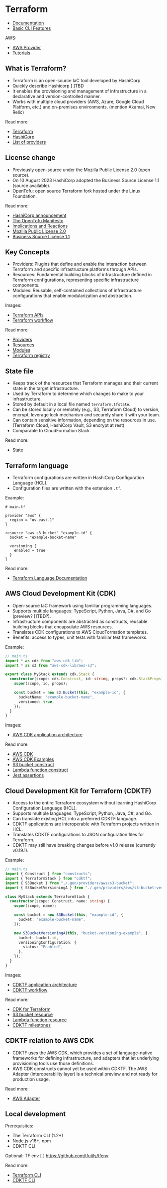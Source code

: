 # Terraform

- [Documentation](https://developer.hashicorp.com/terraform)
- [Basic CLI Features](https://developer.hashicorp.com/terraform/cli/commands)

AWS:

- [AWS Provider](https://registry.terraform.io/providers/hashicorp/aws/latest/docs)
- [Tutorials](https://developer.hashicorp.com/terraform/tutorials/aws?utm_offer=ARTICLE_PAGE&utm_content=DOCS&utm_source=WEBSITE&utm_medium=WEB_IO)

## What is Terraform?

- Terraform is an open-source IaC tool developed by HashiCorp.
- Quickly describe Hashicorp [ ]TBD
- It enables the provisioning and management of infrastructure in a declarative and version-controlled manner.
- Works with multiple cloud providers (AWS, Azure, Google Cloud Platform, etc.) and on-premises environments. (mention Akamai, New Relic)

Read more:

- [Terraform](https://www.terraform.io/)
- [HashiCorp](https://www.hashicorp.com/)
- [List of providers](https://registry.terraform.io/browse/providers)

## License change

- Previously open-source under the Mozilla Public License 2.0 (open source).
- On 10 August 2023 HashiCorp adopted the Business Source License 1.1 (source available).
- OpenTofu: open source Terraform fork hosted under the Linux Foundation.

Read more:

- [HashiCorp announcement](https://www.hashicorp.com/blog/hashicorp-adopts-business-source-license)
- [The OpenTofu Manifesto](https://opentofu.org/manifesto/)
- [Implications and Reactions](https://www.hekto.co/skorfmann/hashicorp-license-change)
- [Mozilla Public License 2.0](https://www.mozilla.org/en-US/MPL/2.0/)
- [Business Source License 1.1](https://mariadb.com/bsl11/)

## Key Concepts

- Providers: Plugins that define and enable the interaction between Terraform and specific infrastructure platforms through APIs.
- Resources: Fundamental building blocks of infrastructure defined in Terraform configurations, representing specific infrastructure components.
- Modules: Reusable, self-contained collections of infrastructure configurations that enable modularization and abstraction.

Images:

- [Terraform APIs](https://developer.hashicorp.com/_next/image?url=https%3A%2F%2Fcontent.hashicorp.com%2Fapi%2Fassets%3Fproduct%3Dterraform%26version%3Drefs%252Fheads%252Fv1.6%26asset%3Dwebsite%252Fimg%252Fdocs%252Fintro-terraform-apis.png%26width%3D2048%26height%3D644&w=3840&q=75)
- [Terraform workflow](https://developer.hashicorp.com/_next/image?url=https%3A%2F%2Fcontent.hashicorp.com%2Fapi%2Fassets%3Fproduct%3Dterraform%26version%3Drefs%252Fheads%252Fv1.6%26asset%3Dwebsite%252Fimg%252Fdocs%252Fintro-terraform-workflow.png%26width%3D2038%26height%3D1773&w=3840&q=75)

Read more:

- [Providers](https://developer.hashicorp.com/terraform/language/providers)
- [Resources](https://developer.hashicorp.com/terraform/language/resources)
- [Modules](https://developer.hashicorp.com/terraform/language/modules)
- [Terraform registry](https://registry.terraform.io/)

## State file

- Keeps track of the resources that Terraform manages and their current state in the target infrastructure.
- Used by Terraform to determine which changes to make to your infrastructure.
- Stored by default in a local file named `terraform.tfstate`.
- Can be stored locally or remotely (e.g., S3, Terraform Cloud) to version, encrypt, leverage lock mechanism and securely share it with your team.
- Can contain sensitive information, depending on the resources in use. (Terraform Cloud, HashiCorp Vault, S3 encrypt at rest)
- Comparable to CloudFormation Stack.

Read more:

- [State](https://developer.hashicorp.com/terraform/language/state)

## Terraform language

- Terraform configurations are written in HashiCorp Configuration Language (HCL).
- Configuration files are written with the extension `.tf`.

Example:

```hcl
# main.tf

provider "aws" {
  region = "us-east-1"
}

resource "aws_s3_bucket" "example-id" {
  bucket = "example-bucket-name"

  versioning {
    enabled = true
  }
}
```

Read more:

- [Terraform Language Documentation](https://developer.hashicorp.com/terraform/language)

## AWS Cloud Development Kit (CDK)

- Open-source IaC framework using familiar programming languages.
- Supports multiple languages: TypeScript, Python, Java, C#, and Go (preview? []TBD?).
- Infrastructure components are abstracted as constructs, reusable building blocks that encapsulate AWS resources.
- Translates CDK configurations to AWS CloudFormation templates.
- Benefits: access to types, unit tests with familiar test frameworks.

Example:

```typescript
// main.ts
import * as cdk from "aws-cdk-lib";
import * as s3 from "aws-cdk-lib/aws-s3";

export class MyStack extends cdk.Stack {
  constructor(scope: cdk.Construct, id: string, props?: cdk.StackProps) {
    super(scope, id, props);

    const bucket = new s3.Bucket(this, "example-id", {
      bucketName: "example-bucket-name",
      versioned: true,
    });
  }
}
```

Images:

- [AWS CDK application architecture](https://docs.aws.amazon.com/images/cdk/v2/guide/images/AppStacks.png)

Read more:

- [AWS CDK](https://docs.aws.amazon.com/cdk/v2/guide/home.html)
- [AWS CDK Examples](https://github.com/aws-samples/aws-cdk-examples)
- [S3 bucket construct](https://docs.aws.amazon.com/cdk/api/v2/docs/aws-cdk-lib.aws_s3.Bucket.html)
- [Lambda function construct](https://docs.aws.amazon.com/cdk/api/v2/docs/aws-cdk-lib.aws_lambda.Function.html)
- [Jest assertions](TBD)

## Cloud Development Kit for Terraform (CDKTF)

- Access to the entire Terraform ecosystem without learning HashiCorp Configuration Language (HCL).
- Supports multiple languages: TypeScript, Python, Java, C#, and Go.
- Can translate existing HCL into a preferred CDKTF language.
- CDKTF applications are interoperable with Terraform projects written in HCL.
- Translates CDKTF configurations to JSON configuration files for Terraform.
- CDKTF may still have breaking changes before v1.0 release (currently v0.19.1).

Example:

```typescript
// main.ts
import { Construct } from "constructs";
import { TerraformStack } from "cdktf";
import { S3Bucket } from "./.gen/providers/aws/s3-bucket";
import { S3BucketVersioningA } from "./.gen/providers/aws/s3-bucket-versioning";

class MyStack extends TerraformStack {
  constructor(scope: Construct, name: string) {
    super(scope, name);

    const bucket = new S3Bucket(this, "example-id", {
      bucket: "example-bucket-name",
    });

    new S3BucketVersioningA(this, "bucket-versioning-example", {
      bucket: bucket.id,
      versioningConfiguration: {
        status: "Enabled",
      },
    });
  }
}
```

Images:

- [CDKTF application architecture](https://developer.hashicorp.com/_next/image?url=https%3A%2F%2Fcontent.hashicorp.com%2Fapi%2Fassets%3Fproduct%3Dterraform-cdk%26version%3Dv0.19.1%26asset%3Dwebsite%252Fdocs%252Fcdktf%252Fconcepts%252Fimages%252Fcdktf-app-architecture.png%26width%3D4096%26height%3D3066&w=3840&q=75)
- [CDKTF workflow](https://developer.hashicorp.com/_next/image?url=https%3A%2F%2Fcontent.hashicorp.com%2Fapi%2Fassets%3Fproduct%3Dterraform-cdk%26version%3Dv0.19.1%26asset%3Dwebsite%252Fdocs%252Fcdktf%252Fconcepts%252Fimages%252Fcdktf-terraform-workflow.png%26width%3D4096%26height%3D3070&w=3840&q=75)

Read more:

- [CDK for Terraform](https://developer.hashicorp.com/terraform/cdktf)
- [S3 bucket resource](https://registry.terraform.io/providers/hashicorp/aws/latest/docs/resources/s3_bucket?lang=typescript)
- [Lambda function resource](https://registry.terraform.io/providers/hashicorp/aws/latest/docs/resources/lambda_function?lang=typescript)
- [CDKTF milestones](https://github.com/hashicorp/terraform-cdk/milestones)

## CDKTF relation to AWS CDK

- CDKTF uses the AWS CDK, which provides a set of language-native frameworks for defining infrastructure,
  and adapters that let underlying provisioning tools use those definitions.
- AWS CDK constructs cannot yet be used within CDKTF.
  The AWS Adapter (interoperability layer) is a technical preview and not ready for production usage.

Read more:

- [AWS Adapter](https://developer.hashicorp.com/terraform/cdktf/create-and-deploy/aws-adapter)

## Local development

Prerequisites:

- The Terraform CLI (1.2+)
- Node.js v16+, npm
- CDKTF CLI

Optional:
TF env [ ] https://github.com/tfutils/tfenv

Read more:

- [Terraform CLI](https://developer.hashicorp.com/terraform/tutorials/aws-get-started/install-cli)
- [CDKTF CLI](https://developer.hashicorp.com/terraform/tutorials/cdktf/cdktf-install#install-cdktf)
